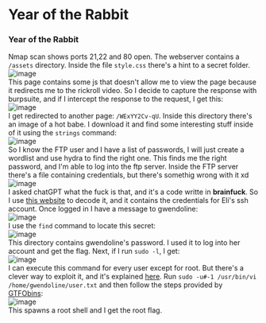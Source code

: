 # Year of the Rabbit

### Year of the Rabbit
Nmap scan shows ports 21,22 and 80 open. The webserver contains a `/assets` directory. Inside the file `style.css` there's a hint to a secret folder.<br />
![image](https://github.com/user-attachments/assets/c540d5cc-d297-42a3-8192-4c18f2424a02)<br />
This page contains some js that doesn't allow me to view the page because it redirects me to the rickroll video. So I decide to capture the response with burpsuite, and if I intercept the response to the request, I get this: <br />
![image](https://github.com/user-attachments/assets/fc393df0-2b28-42e4-8d39-3e91f2d27c73)<br />
I get redirected to another page: `/WExYY2Cv-qU`. Inside this directory there's an image of a hot babe. I download it and find some interesting stuff inside of it using the `strings` command: <br />
![image](https://github.com/user-attachments/assets/515a8af3-7e94-424c-bc70-9e828bda286d)<br />
So I know the FTP user and I have a list of passwords, I will just create a wordlist and use hydra to find the right one. This finds me the right password, and I'm able to log into the ftp server. Inside the FTP server there's a file containing credentials, but there's somethig wrong with it xd<br />
![image](https://github.com/user-attachments/assets/6f0d87e8-79bf-4b9d-ab7b-703e5da0e3c7)<br />
I asked chatGPT what the fuck is that, and it's a code writte in **brainfuck**. So I use [this website](https://www.dcode.fr/brainfuck-language) to decode it, and it contains the credentials for Eli's ssh account. Once logged in I have a message to gwendoline: <br />
![image](https://github.com/user-attachments/assets/0868db01-5663-486d-b4e6-9a0eca068d0f)<br />
I use the `find` command to locate this secret:<br />
![image](https://github.com/user-attachments/assets/403fcd08-9978-45b0-8cd7-919f2499154d)<br />
This directory contains gwendoline's password. I used it to log into her account and get the flag. Next, if I run `sudo -l`, I get: <br />
![image](https://github.com/user-attachments/assets/0aee3021-9531-4071-b30d-60a3c231efa6)<br />
I can execute this command for every user except for root. But there's a clever way to exploit it, and it's explained [here](https://www.exploit-db.com/exploits/47502). Run `sudo -u#-1 /usr/bin/vi /home/gwendoline/user.txt` and then follow the steps provided by [GTFObins](https://gtfobins.github.io/gtfobins/vi/#sudo):<br />
![image](https://github.com/user-attachments/assets/af561c55-a8ca-4baf-a546-26d896ac9976)<br />
This spawns a root shell and I get the root flag.





